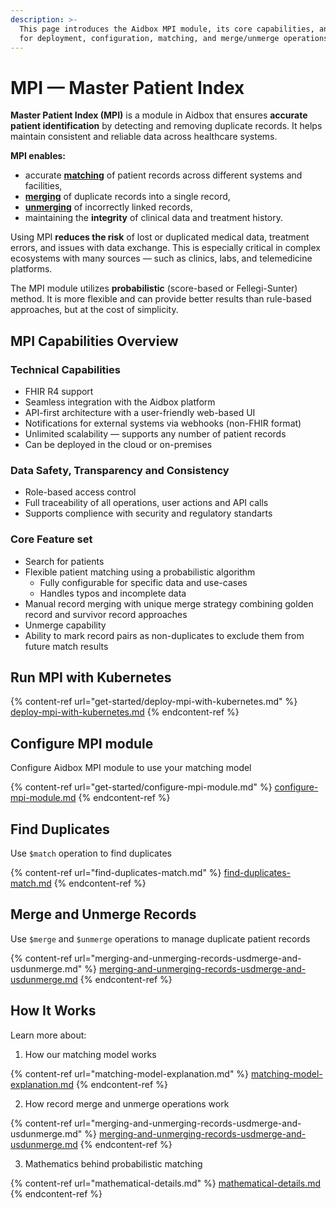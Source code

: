 ```yaml
---
description: >-
  This page introduces the Aidbox MPI module, its core capabilities, and guides
  for deployment, configuration, matching, and merge/unmerge operations.
---
```


# MPI — Master Patient Index

**Master Patient Index (MPI)** is a module in Aidbox that ensures **accurate patient identification** by detecting and removing duplicate records. It helps maintain consistent and reliable data across healthcare systems.

**MPI enables:**

* accurate [**matching**](find-duplicates-match-1.md) of patient records across different systems and facilities,
* [**merging**](merging-and-unmerging-records-usdmerge-and-usdunmerge.md#merge-operation) of duplicate records into a single record,
* [**unmerging**](merging-and-unmerging-records-usdmerge-and-usdunmerge.md#unmerge-operation) of incorrectly linked records,
* maintaining the **integrity** of clinical data and treatment history.

Using MPI **reduces the risk** of lost or duplicated medical data, treatment errors, and issues with data exchange. This is especially critical in complex ecosystems with many sources — such as clinics, labs, and telemedicine platforms.

The MPI module utilizes **probabilistic** (score-based or Fellegi-Sunter) method. It is more flexible and can provide better results than rule-based approaches, but at the cost of simplicity.

## MPI Capabilities Overview

### Technical Capabilities

* FHIR R4 support
* Seamless integration with the Aidbox platform
* API-first architecture with a user-friendly web-based UI
* Notifications for external systems via webhooks (non-FHIR format)
* Unlimited scalability — supports any number of patient records
* Can be deployed in the cloud or on-premises

### Data Safety, Transparency and Consistency

* Role-based access control
* Full traceability of all operations, user actions and API calls
* Supports complience with security and regulatory standarts

### Core Feature set

* Search for patients
* Flexible patient matching using a probabilistic algorithm
  * Fully configurable for specific data and use-cases
  * Handles typos and incomplete data
* Manual record merging with unique merge strategy combining golden record and survivor record approaches
* Unmerge capability
* Ability to mark record pairs as non-duplicates to exclude them from future match results

## Run MPI with Kubernetes

{% content-ref url="get-started/deploy-mpi-with-kubernetes.md" %}
[deploy-mpi-with-kubernetes.md](get-started/deploy-mpi-with-kubernetes.md)
{% endcontent-ref %}

## Configure MPI module

Configure Aidbox MPI module to use your matching model

{% content-ref url="get-started/configure-mpi-module.md" %}
[configure-mpi-module.md](get-started/configure-mpi-module.md)
{% endcontent-ref %}

## Find Duplicates

Use `$match` operation to find duplicates

{% content-ref url="find-duplicates-match.md" %}
[find-duplicates-match.md](find-duplicates-match.md)
{% endcontent-ref %}

## Merge and Unmerge Records

Use `$merge` and `$unmerge` operations to manage duplicate patient records

{% content-ref url="merging-and-unmerging-records-usdmerge-and-usdunmerge.md" %}
[merging-and-unmerging-records-usdmerge-and-usdunmerge.md](merging-and-unmerging-records-usdmerge-and-usdunmerge.md)
{% endcontent-ref %}

## How It Works

Learn more about:

1. How our matching model works

{% content-ref url="matching-model-explanation.md" %}
[matching-model-explanation.md](matching-model-explanation.md)
{% endcontent-ref %}

2. How record merge and unmerge operations work

{% content-ref url="merging-and-unmerging-records-usdmerge-and-usdunmerge.md" %}
[merging-and-unmerging-records-usdmerge-and-usdunmerge.md](merging-and-unmerging-records-usdmerge-and-usdunmerge.md)
{% endcontent-ref %}

3. Mathematics behind probabilistic matching

{% content-ref url="mathematical-details.md" %}
[mathematical-details.md](mathematical-details.md)
{% endcontent-ref %}
